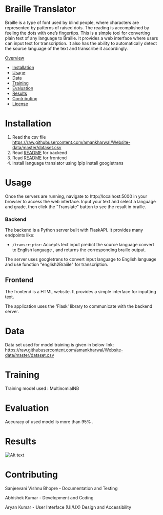 
# Braille Translator

Braille is a type of font used by blind people, where characters are represented by patterns of raised dots. The reading is accomplished by feeling the dots with one’s fingertips.
This is a simple tool for converting plain text of any language to Braille. It provides a web interface where users can input text for transcription. It also has the ability to automatically detect the source language of the text and transcribe it accordingly.

 [Overview](#overview)
- [Installation](#installation)
- [Usage](#usage)
- [Data](#data)
- [Training](#training)
- [Evaluation](#evaluation)
- [Results](#results)
- [Contributing](#contributing)
- [License](#license)

# Installation

1. Read the csv file https://raw.githubusercontent.com/amankharwal/Website-data/master/dataset.csv
2. Read [README](backend/README.md) for backend
3. Read [README](frontend/README.md) for frontend
4. Install language translator using !pip install googletrans


# Usage

Once the servers are running, navigate to http://localhost:5000 in your browser to access the web interface. Input your text and select a language and grade, then click the "Translate" button to see the result in braille.

### Backend
The backend is a Python server built with FlaskAPI. It provides many endpoints like:

- `/transcriptor`: Accepts text input predict the source language convert to English language , and returns the corresponding braille output.


The server uses googletrans to convert input language to English language and use function "english2Braiile" for transcription.

## Frontend

The frontend is a HTML website. It provides a simple interface for inputting text.

The application uses the 'Flask' library to communicate with the backend server.


# Data

Data set used for model training is given in below link:
https://raw.githubusercontent.com/amankharwal/Website-data/master/dataset.csv



# Training

Training model used : MultinomialNB


# Evaluation

Accuracy of used model is more than 95% .

# Results

![Alt text](image.png)


# Contributing

Sanjeevani Vishnu Bhopre - Documentation and Testing

Abhishek Kumar - Development and Coding

Aryan Kumar - User Interface (UI/UX) Design and Accessibility



